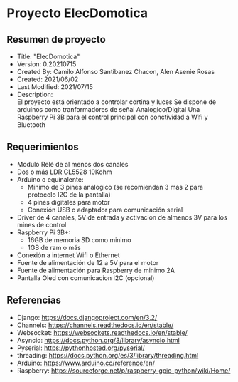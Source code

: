 # Proyecto ElecDomotica 
## Resumen de proyecto
* Title: "ElecDomotica"
* Version: 0.20210715
* Created By: Camilo Alfonso Santibanez Chacon, Alen Asenie Rosas
* Created: 2021/06/02
* Last Modified: 2021/07/15
* Description:  
El proyecto está orientado a controlar cortina y luces
Se dispone de arduinos como tranformadores de señal Analogico/Digital
Una Raspberry Pi 3B para el control principal con conctividad a Wifi y Bluetooth
## Requerimientos
* Modulo Relé de al menos dos canales
* Dos o más LDR GL5528 10Kohm
* Arduino o equinalente:
    * Minimo de 3 pines analogico (se recomiendan 3 más 2 para protocolo I2C de la pantalla) 
    * 4 pines digitales para motor
    * Conexión USB o adaptador para comunicación serial 
* Driver de 4 canales, 5V de entrada y activacion de almenos 3V para los mines de control
* Raspberry Pi 3B+:
    * 16GB de memoria SD como minimo
    * 1GB de ram o más
* Conexión a internet Wifi o Ethernet
* Fuente de alimentación de 12 a 5V para el motor
* Fuente de alimentación para Raspberry de minimo 2A 
* Pantalla Oled con comunicacion I2C (opcional)
## Referencias 
* Django: https://docs.djangoproject.com/en/3.2/
* Channels: https://channels.readthedocs.io/en/stable/
* Websocket: https://websockets.readthedocs.io/en/stable/
* Asyncio: https://docs.python.org/3/library/asyncio.html
* Pyserial: https://pythonhosted.org/pyserial/
* threading: https://docs.python.org/es/3/library/threading.html
* Arduino: https://www.arduino.cc/reference/en/
* Raspberry: https://sourceforge.net/p/raspberry-gpio-python/wiki/Home/

